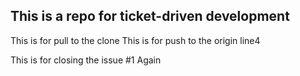 ## This is a repo for ticket-driven development
This is for pull to the clone
This is for push to the origin
line4

This is for closing the issue #1
Again